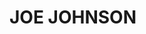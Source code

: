 <html>

<head>
<title>JOE JOHNSON</title>
</head>

<body>
<a href=""></a>
<h1>JOE JOHNSON</h1>

</body>

</html>
